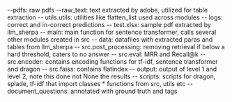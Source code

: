 --pdfs: raw pdfs
--raw_text: text extracted by adobe, utilized for table extraction
-- utils.utils: utilities like flatten_list used across modules
-- logs: correct and in-correct predictions
-- test.xlsx: sample pdf extracted by llm_sherpa
-- main: main function for sentence transformer, calls several other modules created in src
-- data: datafiles with extracted paras and tables from llm_sherpa
-- src.post_processing: removing retrieval if below a hard threshold, caters to no answer
-- src.eval: MRR and Recall@k
-- src.encoder: contains encoding functions for tf-idf, sentence transformer and dragon
-- src.faiss: contains flatindex 
-- output: output of level 1 and level 2, note this done not None the results 
-- scripts: scripts for dragon, splade, tf-idf that import classes * functions from src, utils etc 
-- document_questions: annotated with ground truth and tags
